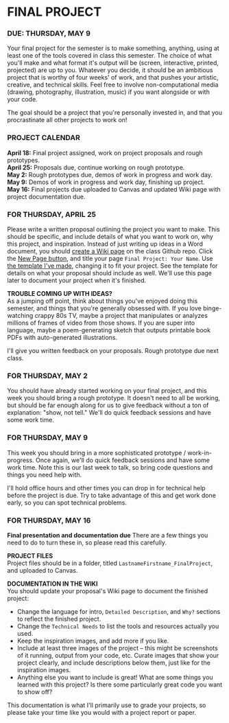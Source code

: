 FINAL PROJECT
====

### DUE: THURSDAY, MAY 9

Your final project for the semester is to make something, anything, using at least one of the tools covered in class this semester. The choice of what you'll make and what format it's output will be (screen, interactive, printed, projected) are up to you. Whatever you decide, it should be an ambitious project that is worthy of four weeks' of work, and that pushes your artistic, creative, and technical skills. Feel free to involve non-computational media (drawing, photography, illustration, music) if you want alongside or with your code.

The goal should be a project that you're personally invested in, and that you procrastinate all other projects to work on!

### PROJECT CALENDAR  
**April 18:** Final project assigned, work on project proposals and rough prototypes.  
**April 25:** Proposals due, continue working on rough prototype.  
**May 2:** Rough prototypes due, demos of work in progress and work day.  
**May 9:** Demos of work in progress and work day, finishing up project.  
**May 16:** Final projects due uploaded to Canvas and updated Wiki page with project documentation due.  

### FOR THURSDAY, APRIL 25  
Please write a written proposal outlining the project you want to make. This should be specific, and include details of what you want to work on, why this project, and inspiration. Instead of just writing up ideas in a Word document, you should [create a Wiki page](https://github.com/reminagreenfield/CreativeProgramming1/wiki) on the class Github repo. Click the [New Page button](https://github.com/reminagreenfield/CreativeProgramming1/wiki/_new), and title your page `Final Project: Your Name`. Use [the template I've made](https://github.com/reminagreenfield/CreativeProgramming1/wiki/Example-Template), changing it to fit your project. See the template for details on what your proposal should include as well. We'll use this page later to document your project when it's finished.  

**TROUBLE COMING UP WITH IDEAS?**  
As a jumping off point, think about things you've enjoyed doing this semester, and things that you're generally obsessed with. If you love binge-watching crappy 80s TV, maybe a project that manipulates or analyzes millions of frames of video from those shows. If you are super into language, maybe a poem-generating sketch that outputs printable book PDFs with auto-generated illustrations.

I'll give you written feedback on your proposals. Rough prototype due next class.

### FOR THURSDAY, MAY 2   
You should have already started working on your final project, and this week you should bring a rough prototype. It doesn't need to all be working, but should be far enough along for us to give feedback without a ton of explanation: "show, not tell." We'll do quick feedback sessions and have some work time.

### FOR THURSDAY, MAY 9
This week you should bring in a more sophisticated prototype / work-in-progress. Once again, we'll do quick feedback sessions and have some work time. Note this is our last week to talk, so bring code questions and things you need help with.

I'll hold office hours and other times you can drop in for technical help before the project is due. Try to take advantage of this and get work done early, so you can spot technical problems.

### FOR THURSDAY, MAY 16   
**Final presentation and documentation due** There are a few things you need to do to turn these in, so please read this carefully.

**PROJECT FILES**  
Project files should be in a folder, titled `LastnameFirstname_FinalProject`, and uploaded to Canvas.

**DOCUMENTATION IN THE WIKI**  
You should update your proposal's Wiki page to document the finished project:  

* Change the language for intro, `Detailed Description`, and `Why?` sections to reflect the finished project.  
* Change the `Technical Needs` to list the tools and resources actually you used.  
* Keep the inspiration images, and add more if you like.  
* Include at least three images of the project – this might be screenshots of it running, output from your code, etc. Curate images that show your project clearly, and include descriptions below them, just like for the inspiration images.  
* Anything else you want to include is great! What are some things you learned with this project? Is there some particularly great code you want to show off?

This documentation is what I'll primarily use to grade your projects, so please take your time like you would with a project report or paper.
